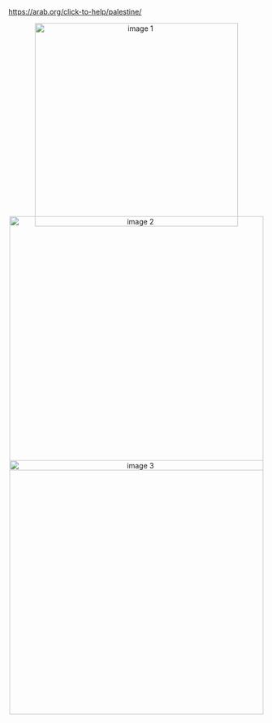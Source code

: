 https://arab.org/click-to-help/palestine/

<div align="center">
  <img src="https://github.com/user-attachments/assets/6d779918-5a0d-4f9e-9224-b64e612d25e8" width="400" style="margin-bottom:-20px;" alt="image 1"/>
  <br>
  <img src="https://github.com/user-attachments/assets/3ac8a79d-af55-417a-8c59-b92c325939a7" width="500" style="margin-bottom:-20px;" alt="image 2"/>
  <br>
  <img src="https://github.com/user-attachments/assets/601423ca-3000-40b5-8b48-2a114f203cfb" width="500" alt="image 3"/>
</div>










